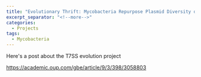 ```yaml
---
title: "Evolutionary Thrift: Mycobacteria Repurpose Plasmid Diversity during Adaptation of Type VII Secretion Systems"
excerpt_separator: "<!--more-->"
categories:
  - Projects
tags:
  - Mycobacteria
---
```


Here's a post about the T7SS evolution project

https://academic.oup.com/gbe/article/9/3/398/3058803
